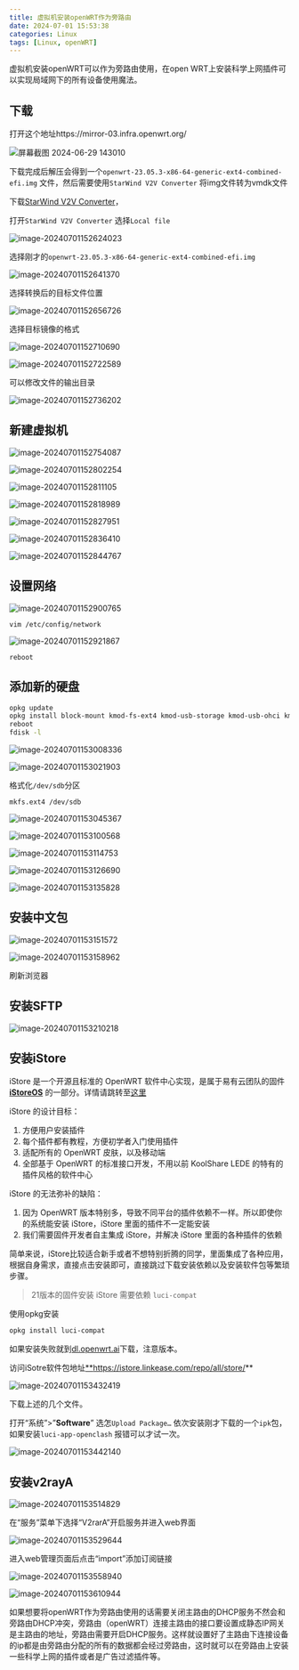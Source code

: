 ```yaml
---
title: 虚拟机安装openWRT作为旁路由
date: 2024-07-01 15:53:38
categories: Linux
tags: [Linux, openWRT]
---
```



虚拟机安装openWRT可以作为旁路由使用，在open WRT上安装科学上网插件可以实现局域网下的所有设备使用魔法。

## 下载

打开这个地址https://mirror-03.infra.openwrt.org/

![屏幕截图 2024-06-29 143010](https://cdn.jsdelivr.net/gh/geminglu/drawingBoard@main/img/202407011525367.png)

下载完成后解压会得到一个`openwrt-23.05.3-x86-64-generic-ext4-combined-efi.img` 文件，然后需要使用`StarWind V2V Converter` 将img文件转为vmdk文件

下载[StarWind V2V Converter](https://www.starwindsoftware.com/starwind-v2v-converter#download)，

打开`StarWind V2V Converter` 选择`Local file`

![image-20240701152624023](https://cdn.jsdelivr.net/gh/geminglu/drawingBoard@main/img/202407011526150.png)

选择刚才的`openwrt-23.05.3-x86-64-generic-ext4-combined-efi.img`

![image-20240701152641370](https://cdn.jsdelivr.net/gh/geminglu/drawingBoard@main/img/202407011526483.png)

选择转换后的目标文件位置

![image-20240701152656726](https://cdn.jsdelivr.net/gh/geminglu/drawingBoard@main/img/202407011526842.png)

选择目标镜像的格式

![image-20240701152710690](https://cdn.jsdelivr.net/gh/geminglu/drawingBoard@main/img/202407011527803.png)

![image-20240701152722589](https://cdn.jsdelivr.net/gh/geminglu/drawingBoard@main/img/202407011527708.png)

可以修改文件的输出目录

![image-20240701152736202](https://cdn.jsdelivr.net/gh/geminglu/drawingBoard@main/img/202407011527311.png)

## 新建虚拟机

![image-20240701152754087](https://cdn.jsdelivr.net/gh/geminglu/drawingBoard@main/img/202407011527194.png)

![image-20240701152802254](https://cdn.jsdelivr.net/gh/geminglu/drawingBoard@main/img/202407011528350.png)

![image-20240701152811105](https://cdn.jsdelivr.net/gh/geminglu/drawingBoard@main/img/202407011528202.png)

![image-20240701152818989](https://cdn.jsdelivr.net/gh/geminglu/drawingBoard@main/img/202407011528084.png)

![image-20240701152827951](https://cdn.jsdelivr.net/gh/geminglu/drawingBoard@main/img/202407011528049.png)

![image-20240701152836410](https://cdn.jsdelivr.net/gh/geminglu/drawingBoard@main/img/202407011528519.png)

![image-20240701152844767](https://cdn.jsdelivr.net/gh/geminglu/drawingBoard@main/img/202407011528876.png)

## 设置网络

![image-20240701152900765](https://cdn.jsdelivr.net/gh/geminglu/drawingBoard@main/img/202407011529890.png)

```
vim /etc/config/network
```

![image-20240701152921867](https://cdn.jsdelivr.net/gh/geminglu/drawingBoard@main/img/202407011529958.png)

```
reboot
```

## 添加新的硬盘

```bash
opkg update
opkg install block-mount kmod-fs-ext4 kmod-usb-storage kmod-usb-ohci kmod-usb-uhci e2fsprogs fdisk
reboot
fdisk -l
```

![image-20240701153008336](https://cdn.jsdelivr.net/gh/geminglu/drawingBoard@main/img/202407011530424.png)

![image-20240701153021903](https://cdn.jsdelivr.net/gh/geminglu/drawingBoard@main/img/202407011530008.png)

格式化`/dev/sdb`分区

```
mkfs.ext4 /dev/sdb
```

![image-20240701153045367](https://cdn.jsdelivr.net/gh/geminglu/drawingBoard@main/img/202407011530466.png)

![image-20240701153100568](https://cdn.jsdelivr.net/gh/geminglu/drawingBoard@main/img/202407011531644.png)

![image-20240701153114753](https://cdn.jsdelivr.net/gh/geminglu/drawingBoard@main/img/202407011531834.png)

![image-20240701153126690](https://cdn.jsdelivr.net/gh/geminglu/drawingBoard@main/img/202407011531758.png)

![image-20240701153135828](https://cdn.jsdelivr.net/gh/geminglu/drawingBoard@main/img/202407011531891.png)

## 安装中文包

![image-20240701153151572](https://cdn.jsdelivr.net/gh/geminglu/drawingBoard@main/img/202407011531629.png)

![image-20240701153158962](https://cdn.jsdelivr.net/gh/geminglu/drawingBoard@main/img/202407011531023.png)

刷新浏览器

## 安装SFTP

![image-20240701153210218](https://cdn.jsdelivr.net/gh/geminglu/drawingBoard@main/img/202407011532303.png)

## 安装iStore

iStore 是一个开源且标准的 OpenWRT 软件中心实现，是属于易有云团队的固件 [**iStoreOS**](https://github.com/istoreos) 的一部分。详情请跳转至[这里](https://github.com/linkease/istore)

iStore 的设计目标：

1. 方便用户安装插件
2. 每个插件都有教程，方便初学者入门使用插件
3. 适配所有的 OpenWRT 皮肤，以及移动端
4. 全部基于 OpenWRT 的标准接口开发，不用以前 KoolShare LEDE 的特有的插件风格的软件中心

iStore 的无法弥补的缺陷：

1. 因为 OpenWRT 版本特别多，导致不同平台的插件依赖不一样。所以即使你的系统能安装 iStore，iStore 里面的插件不一定能安装
2. 我们需要固件开发者自主集成 iStore，并解决 iStore 里面的各种插件的依赖

简单来说，iStore比较适合新手或者不想特别折腾的同学，里面集成了各种应用，根据自身需求，直接点击安装即可，直接跳过下载安装依赖以及安装软件包等繁琐步骤。

> 21版本的固件安装 iStore 需要依赖 `luci-compat`

使用opkg安装

```bash
opkg install luci-compat
```

如果安装失败就到[dl.openwrt.ai](https://dl.openwrt.ai/packages-23.05/x86_64/luci/)下载，注意版本。

访问iSotre软件包地址[**](https://istore.linkease.com/repo/all/store/)https://istore.linkease.com/repo/all/store/**

![image-20240701153432419](https://cdn.jsdelivr.net/gh/geminglu/drawingBoard@main/img/202407011534485.png)

下载上述的几个文件。

打开“系统”>”**Software**” 选怎`Upload Package…` 依次安装刚才下载的一个`ipk`包，如果安装`luci-app-openclash` 报错可以才试一次。

![image-20240701153442140](https://cdn.jsdelivr.net/gh/geminglu/drawingBoard@main/img/202407011534217.png)

## 安装v2rayA

![image-20240701153514829](https://cdn.jsdelivr.net/gh/geminglu/drawingBoard@main/img/202407011535922.png)

在“服务”菜单下选择“V2rarA”开启服务并进入web界面

![image-20240701153529644](https://cdn.jsdelivr.net/gh/geminglu/drawingBoard@main/img/202407011535774.png)

进入web管理页面后点击“import”添加订阅链接

![image-20240701153558940](https://cdn.jsdelivr.net/gh/geminglu/drawingBoard@main/img/202407011535042.png)

![image-20240701153610944](https://cdn.jsdelivr.net/gh/geminglu/drawingBoard@main/img/202407011536035.png)

如果想要将openWRT作为旁路由使用的话需要关闭主路由的DHCP服务不然会和旁路由DHCP冲突，旁路由（openWRT）连接主路由的接口要设置成静态IP网关是主路由的地址，旁路由需要开启DHCP服务。这样就设置好了主路由下连接设备的ip都是由旁路由分配的所有的数据都会经过旁路由，这时就可以在旁路由上安装一些科学上网的插件或者是广告过滤插件等。